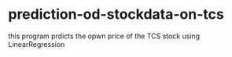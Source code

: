 # prediction-od-stockdata-on-tcs

this program prdicts the opwn price of the TCS stock using LinearRegression
